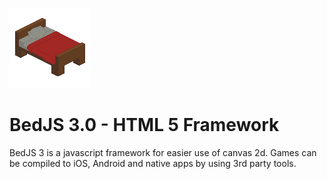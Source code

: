 
![BedJS 3.0](https://github.com/Dimidroll06/BedJS3/raw/main/logo.png)
# BedJS 3.0 - HTML 5 Framework

BedJS 3 is a javascript framework for easier use of canvas 2d. Games can be compiled to iOS, Android and native apps by using 3rd party tools. 

